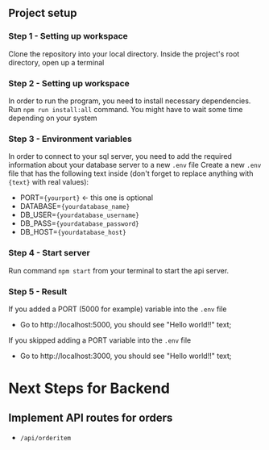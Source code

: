 ## Project setup

### Step 1 - Setting up workspace
Clone the repository into your local directory.
Inside the project's root directory, open up a terminal

### Step 2 - Setting up workspace
In order to run the program, you need to install necessary dependencies. Run `npm run install:all` command. You might have to wait some time depending on your system

### Step 3 - Environment variables
In order to connect to your sql server, you need to add the required information about your database server to a new `.env` file
Create a new `.env` file that has the following text inside (don't forget to replace anything with `{text}` with real values):
* PORT=`{yourport}` <- this one is optional
* DATABASE=`{yourdatabase_name}`
* DB_USER=`{yourdatabase_username}`
* DB_PASS=`{yourdatabase_password}`
* DB_HOST=`{yourdatabase_host}`

### Step 4 - Start server
Run command `npm start` from your terminal to start the api server.

### Step 5 - Result
If you added a PORT (5000 for example) variable into the `.env` file
 - Go to http://localhost:5000, you should see "Hello world!!" text;

If you skipped adding a PORT variable into the `.env` file
 - Go to http://localhost:3000, you should see "Hello world!!" text;

# Next Steps for Backend
## Implement API routes for orders
* `/api/orderitem`
